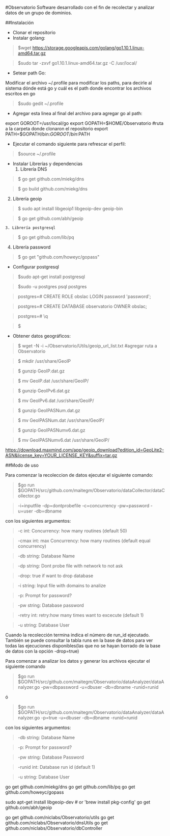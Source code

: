 #Observatorio
Software desarrollado con el fin de recolectar y analizar datos de un grupo de dominios.


##Instalación

 - Clonar el repositorio
 - Instalar golang:

> $wget https://storage.googleapis.com/golang/go1.10.1.linux-amd64.tar.gz

> $sudo tar -zxvf go1.10.1.linux-amd64.tar.gz -C /usr/local/

 - Setear path Go:

Modificar el archivo ~/.profile para modificar los paths, para decirle al sistema dónde está go y cuál es el path donde encontrar los archivos escritos en go

>$sudo gedit ~/.profile

 - Agregar esta linea al final del archivo para agregar go al path:

export GOROOT=/usr/local/go
export GOPATH=$HOME/Observatorio  #ruta a la carpeta donde clonaron el repositorio
export PATH=$GOPATH/bin:$GOROOT/bin:$PATH

 - Ejecutar el comando siguiente para refrescar el perfil:

>$source ~/.profile

- Instalar Librerías y dependencias
	1. Librería DNS

>$ go get github.com/miekg/dns

>$ go build github.com/miekg/dns

2. Librería geoip

>$ sudo apt install libgeoip1 libgeoip-dev geoip-bin

>$ go get github.com/abh/geoip

	3. Librería postgresql

>$ go get github.com/lib/pq

4. Librería password

>$ go get "github.com/howeyc/gopass"


- Configurar postgresql

>$sudo apt-get install postgresql

>$sudo -u postgres psql postgres

>    postgres=# CREATE ROLE obslac LOGIN password 'password';

>    postgres=# CREATE DATABASE observatorio OWNER obslac;

>    postgres=# \q

>$

- Obtener datos geográficos:

>$ wget -N -i ~/Observatorio/Utils/geoip_url_list.txt  #agregar ruta a Observatorio

>$ mkdir /usr/share/GeoIP

>$ gunzip GeoIP.dat.gz

>$ mv GeoIP.dat /usr/share/GeoIP/

>$ gunzip GeoIPv6.dat.gz

>$ mv GeoIPv6.dat /usr/share/GeoIP/

>$ gunzip GeoIPASNum.dat.gz

>$ mv GeoIPASNum.dat /usr/share/GeoIP/

>$ gunzip GeoIPASNumv6.dat.gz

>$ mv GeoIPASNumv6.dat /usr/share/GeoIP/


https://download.maxmind.com/app/geoip_download?edition_id=GeoLite2-ASN&license_key=YOUR_LICENSE_KEY&suffix=tar.gz



##Modo de uso

Para comenzar la recoleccion de datos ejecutar el siguiente comando:

>\$go run $GOPATH/src/github.com/maitegm/Observatorio/dataCollector/dataCollector.go

> -i=inputfile -dp=dontprobefile -c=concurrency -pw=password -u=user -db=dbname


con los siguientes argumentos:

 > -c int: Concurrency: how many routines (default 50)

 > -cmax int: max Concurrency: how many routines (default equal concurrency)

 > -db string: Database Name

 > -dp string:         Dont probe file with network to not ask

 > -drop:         true if want to drop database

 > -i string:         Input file with domains to analize

 > -p:         Prompt for password?

 > -pw string:         Database password

 > -retry int:         retry:how many times want to excecute (default 1)

 > -u string:         Database User

Cuando la recolección termina indica el número de run_id ejecutado. También se puede consultar la tabla runs en la base de datos para ver todas las ejecuciones disponibles(las que no se hayan borrado de la base de datos con la opción -drop=true)


Para comenzar a analizar los datos y generar los archivos ejecutar el siguiente comando

>\$go run \$GOPATH/src/github.com/maitegm/Observatorio/dataAnalyzer/dataAnalyzer.go -pw=dbpassword -u=dbuser -db=dbname -runid=runid

ó

>\$go run \$GOPATH/src/github.com/maitegm/Observatorio/dataAnalyzer/dataAnalyzer.go -p=true -u=dbuser -db=dbname -runid=runid

con los siguientes argumentos:

>-db string:         Database Name

>-p:         Prompt for password?

>-pw string:         Database Password

>-runid int:         Database run id (default 1)

>-u string:         Database User







go get github.com/miekg/dns
go get github.com/lib/pq
go get github.com/howeyc/gopass

sudo apt-get install libgeoip-dev    # or 'brew install pkg-config'
go get github.com/abh/geoip

go get github.com/niclabs/Observatorio/utils
go get github.com/niclabs/Observatorio/dnsUtils
go get github.com/niclabs/Observatorio/dbController
